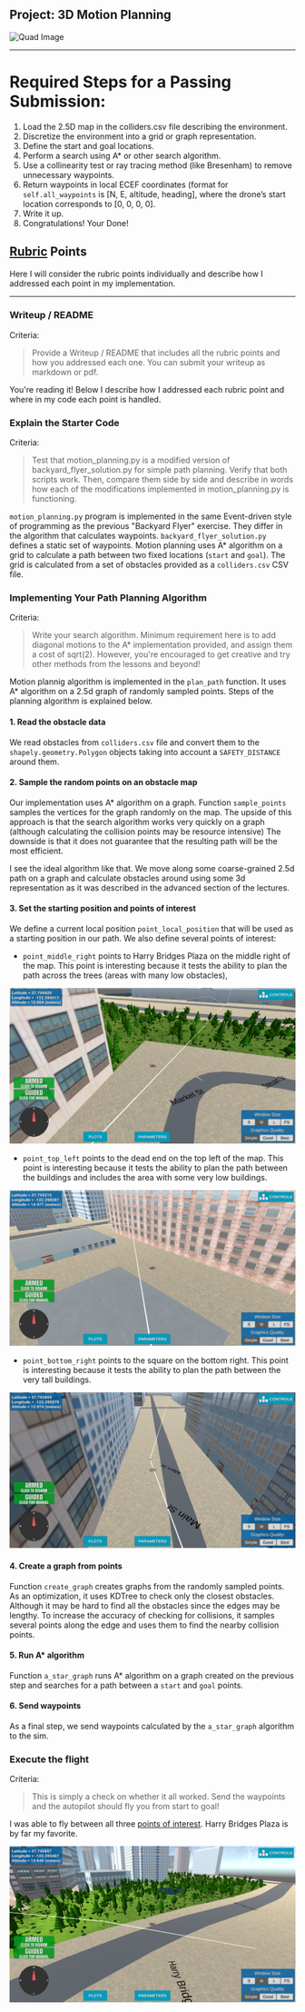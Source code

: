 ## Project: 3D Motion Planning
![Quad Image](./misc/enroute.png)

---


# Required Steps for a Passing Submission:
1. Load the 2.5D map in the colliders.csv file describing the environment.
2. Discretize the environment into a grid or graph representation.
3. Define the start and goal locations.
4. Perform a search using A* or other search algorithm.
5. Use a collinearity test or ray tracing method (like Bresenham) to remove unnecessary waypoints.
6. Return waypoints in local ECEF coordinates (format for `self.all_waypoints` is [N, E, altitude, heading], where the drone’s start location corresponds to [0, 0, 0, 0].
7. Write it up.
8. Congratulations!  Your Done!


## [Rubric](https://review.udacity.com/#!/rubrics/1534/view) Points

Here I will consider the rubric points individually and describe how I addressed each point in my implementation.

---
### Writeup / README

Criteria:

> Provide a Writeup / README that includes all the rubric points and how you addressed each one. You can submit your writeup as markdown or pdf.

You're reading it! Below I describe how I addressed each rubric point and where in my code each point is handled.

### Explain the Starter Code

Criteria:

> Test that motion_planning.py is a modified version of backyard_flyer_solution.py for simple path planning. Verify that both scripts work. Then, compare them side by side and describe in words how each of the modifications implemented in motion_planning.py is functioning.

`motion_planning.py` program is implemented in the same Event-driven style of
programming as the previous "Backyard Flyer" exercise. They differ in the
algorithm that calculates waypoints. `backyard_flyer_solution.py` defines a
static set of waypoints. Motion planning uses A* algorithm on a grid to
calculate a path between two fixed locations (`start` and `goal`). The grid is
calculated from a set of obstacles provided as a `colliders.csv` CSV file.

### Implementing Your Path Planning Algorithm

Criteria:

> Write your search algorithm. Minimum requirement here is to add diagonal motions to the A* implementation provided, and assign them a cost of sqrt(2). However, you're encouraged to get creative and try other methods from the lessons and beyond!

Motion plannig algorithm is implemented in the `plan_path` function. It uses A*
algorithm on a 2.5d graph of randomly sampled points. Steps of the planning
algorithm is explained below.

#### 1. Read the obstacle data

We read obstacles from `colliders.csv` file and convert them to the
`shapely.geometry.Polygon` objects taking into account a `SAFETY_DISTANCE`
around them.

#### 2. Sample the random points on an obstacle map

Our implementation uses A* algorithm on a graph. Function `sample_points`
samples the vertices for the graph randomly on the map.  The upside of this
approach is that the search algorithm works very quickly on a graph (although
calculating the collision points may be resource intensive) The downside is that
it does not guarantee that the resulting path will be the most efficient.

I see the ideal algorithm like that. We move along some coarse-grained 2.5d path
on a graph and calculate obstacles around using some 3d representation as it was
described in the advanced section of the lectures.

#### 3. Set the starting position and points of interest

We define a current local position `point_local_position` that will be used as a
starting position in our path. We also define several points of interest:

- `point_middle_right` points to Harry Bridges Plaza on the middle right of the
  map. This point is interesting because it tests the ability to plan the path
  across the trees (areas with many low obstacles),

![Towards Forest](./misc/2018-08-05-152220_1274x693_scrot.png)

- `point_top_left` points to the dead end on the top left of the map. This point
  is interesting because it tests the ability to plan the path between the
  buildings and includes the area with some very low buildings.

![Above Low Buildings](./misc/2018-08-05-152651_1274x693_scrot.png)

- `point_bottom_right` points to the square on the bottom right. This point is
  interesting because it tests the ability to plan the path between the very
  tall buildings.

![Between Buildings](./misc/2018-08-05-171320_1274x693_scrot.png)


#### 4. Create a graph from points

Function `create_graph` creates graphs from the randomly sampled points. As an
optimization, it uses KDTree to check only the closest obstacles. Although it
may be hard to find all the obstacles since the edges may be lengthy. To
increase the accuracy of checking for collisions, it samples several points
along the edge and uses them to find the nearby collision points.

#### 5. Run A* algorithm

Function `a_star_graph` runs A* algorithm on a graph created on the previous
step and searches for a path between a `start` and `goal` points.

#### 6. Send waypoints

As a final step, we send waypoints calculated by the `a_star_graph` algorithm to
the sim.


### Execute the flight

Criteria:

> This is simply a check on whether it all worked. Send the waypoints and the autopilot should fly you from start to goal!

I was able to fly between all three
[points of interest](#3-set-the-starting-position-and-points-of-interest).
Harry Bridges Plaza is by far my favorite.

![Harry Bridges Plaza](./misc/2018-08-05-172826_1274x693_scrot.png)
